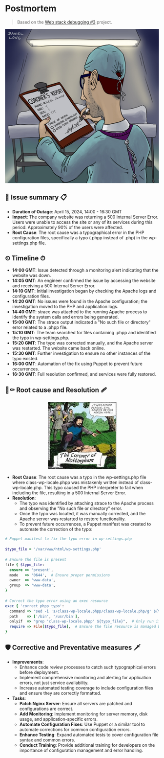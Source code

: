 # Postmortem
> Based on the [Web stack debugging #3](https://github.com/Ebube-Ochemba/alx-system_engineering-devops/tree/master/0x17-web_stack_debugging_3) project.

<p align="center">
    <img src="./images/coroner.jpg" />
</p>

## 📝 Issue summary 📋
- **Duration of Outage**: April 15, 2024, 14:00 - 16:30 GMT
- **Impact**: The company website was returning a 500 Internal Server Error. Users were unable to access the site or any of its services during this period. Approximately 90% of the users were affected.
- **Root Cause**: The root cause was a typographical error in the PHP configuration files, specifically a typo (.phpp instead of .php) in the wp-settings.php file.

## ⏲ Timeline ⏱
- **14:00 GMT**: Issue detected through a monitoring alert indicating that the website was down.
- **14:05 GMT**: An engineer confirmed the issue by accessing the website and receiving a 500 Internal Server Error.
- **14:10 GMT**: Initial investigation began by checking the Apache logs and configuration files.
- **14:20 GMT**: No issues were found in the Apache configuration; the investigation moved to the PHP and application logs.
- **14:40 GMT**: strace was attached to the running Apache process to identify the system calls and errors being generated.
- **15:00 GMT**: The strace output indicated a "No such file or directory" error related to a .phpp file.
- **15:10 GMT**: The team searched for files containing .phpp and identified the typo in wp-settings.php.
- **15:20 GMT**: The typo was corrected manually, and the Apache server was restarted. The website came back online.
- **15:30 GMT**: Further investigation to ensure no other instances of the typo existed.
- **16:00 GMT**: Automation of the fix using Puppet to prevent future occurrences.
- **16:30 GMT**: Full resolution confirmed, and services were fully restored.

## 🔨⚰ Root cause and Resolution 🩹
<p align="center">
    <img src="./images/arrow.jpeg" /> 
</p>

- **Root Cause**: The root cause was a typo in the wp-settings.php file where class-wp-locale.phpp was mistakenly written instead of class-wp-locale.php. This typo caused the PHP interpreter to fail when including the file, resulting in a 500 Internal Server Error.
- **Resolution**:
    - The typo was identified by attaching strace to the Apache process and observing the "No such file or directory" error.
    - Once the typo was located, it was manually corrected, and the Apache server was restarted to restore functionality.
    - To prevent future occurrences, a Puppet manifest was created to automate the correction of the typo:
```rb
# Puppet manifest to fix the typo error in wp-settings.php

$typo_file = '/var/www/html/wp-settings.php'

# Ensure the file is present
file { $typo_file:
  ensure => 'present',
  mode   => '0644',  # Ensure proper permissions
  owner  => 'www-data',
  group  => 'www-data',
}

# Correct the typo error using an exec resource
exec { 'correct_phpp_typo':
  command => "sed -i 's/class-wp-locale.phpp/class-wp-locale.php/g' ${typo_file}",
  path    => ['/bin', '/usr/bin'],
  onlyif  => "grep 'class-wp-locale.phpp' ${typo_file}",  # Only run if the typo exists
  require => File[$typo_file],  # Ensure the file resource is managed before executing the command
}
```

## 🛡 Corrective and Preventative measures 🗡
- **Improvements**:
    - Enhance code review processes to catch such typographical errors before deployment.
    - Implement comprehensive monitoring and alerting for application errors, not just service availability.
    - Increase automated testing coverage to include configuration files and ensure they are correctly formatted.
- **Tasks**:
    - **Patch Nginx Server**: Ensure all servers are patched and configurations are correct.
    - **Add Monitoring**: Implement monitoring for server memory, disk usage, and application-specific errors.
    - **Automate Configuration Fixes**: Use Puppet or a similar tool to automate corrections for common configuration errors.
    - **Enhance Testing**: Expand automated tests to cover configuration file syntax and common errors.
    - **Conduct Training**: Provide additional training for developers on the importance of configuration management and error handling.
